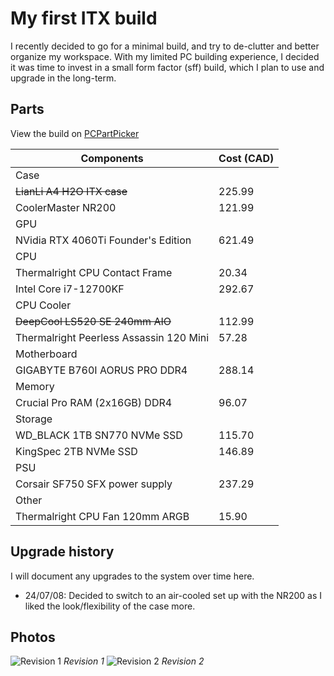 # My first ITX build

I recently decided to go for a minimal build, and try to de-clutter and better organize my workspace. With my limited PC building experience, I decided it was time to invest in a small form factor (sff) build, which I plan to use and upgrade in the long-term.

## Parts

View the build on [PCPartPicker](https://pcpartpicker.com/list/6tfjTY)

| Components                          | Cost (CAD) |
|-------------------------------------|------------|
| Case        ||
| ~~LianLi A4 H2O ITX case~~              | 225.99 |
| CoolerMaster NR200                      | 121.99 |
| GPU         ||
| NVidia RTX 4060Ti Founder's Edition     | 621.49 |
| CPU         ||
| Thermalright CPU Contact Frame          | 20.34  |
| Intel Core i7-12700KF                   | 292.67 |
| CPU Cooler  ||
| ~~DeepCool LS520 SE 240mm AIO~~         | 112.99 |
| Thermalright Peerless Assassin 120 Mini | 57.28  |
| Motherboard ||
| GIGABYTE B760I AORUS PRO DDR4           | 288.14 |
| Memory      ||
| Crucial Pro RAM (2x16GB) DDR4           | 96.07  |
| Storage     ||
| WD_BLACK 1TB SN770 NVMe SSD             | 115.70 |
| KingSpec 2TB NVMe SSD                   | 146.89 |
| PSU         ||
| Corsair SF750 SFX power supply          | 237.29 |
| Other       ||
| Thermalright CPU Fan 120mm ARGB         | 15.90  |

## Upgrade history

I will document any upgrades to the system over time here.

- 24/07/08: Decided to switch to an air-cooled set up with the NR200 as I liked the look/flexibility of the case more.

## Photos

![Revision 1](https://res.cloudinary.com/drwjkxxud/image/upload/v1721089309/itx_build_dpucum.jpg)
*Revision 1*
![Revision 2](https://res.cloudinary.com/drwjkxxud/image/upload/v1721106959/IMG_5789_jhqmhz.jpg)
*Revision 2*